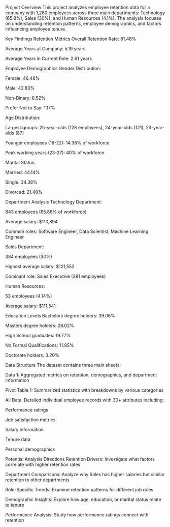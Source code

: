 Project Overview
This project analyzes employee retention data for a company with 1,280 employees across three main departments: Technology (65.8%), Sales (30%), and Human Resources (4.1%). The analysis focuses on understanding retention patterns, employee demographics, and factors influencing employee tenure.

Key Findings
Retention Metrics
Overall Retention Rate: 81.48%

Average Years at Company: 5.19 years

Average Years in Current Role: 2.61 years

Employee Demographics
Gender Distribution:

Female: 46.48%

Male: 43.83%

Non-Binary: 8.52%

Prefer Not to Say: 1.17%

Age Distribution:

Largest groups: 25-year-olds (128 employees), 24-year-olds (121), 23-year-olds (87)

Younger employees (18-22): 14.38% of workforce

Peak working years (23-27): 40% of workforce

Marital Status:

Married: 44.14%

Single: 34.38%

Divorced: 21.48%

Department Analysis
Technology Department:

843 employees (65.86% of workforce)

Average salary: $110,894

Common roles: Software Engineer, Data Scientist, Machine Learning Engineer

Sales Department:

384 employees (30%)

Highest average salary: $121,552

Dominant role: Sales Executive (281 employees)

Human Resources:

53 employees (4.14%)

Average salary: $111,541

Education Levels
Bachelors degree holders: 39.06%

Masters degree holders: 26.02%

High School graduates: 19.77%

No Formal Qualifications: 11.95%

Doctorate holders: 3.20%

Data Structure
The dataset contains three main sheets:

Data 1: Aggregated metrics on retention, demographics, and department information

Pivot Table 1: Summarized statistics with breakdowns by various categories

All Data: Detailed individual employee records with 30+ attributes including:

Performance ratings

Job satisfaction metrics

Salary information

Tenure data

Personal demographics

Potential Analysis Directions
Retention Drivers: Investigate what factors correlate with higher retention rates

Department Comparisons: Analyze why Sales has higher salaries but similar retention to other departments

Role-Specific Trends: Examine retention patterns for different job roles

Demographic Insights: Explore how age, education, or marital status relate to tenure

Performance Analysis: Study how performance ratings connect with retention


